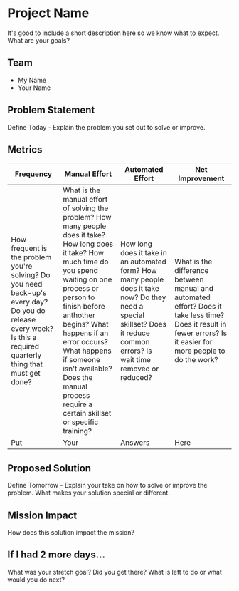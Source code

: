 # Project Name
It's good to include a short description here so we know what to expect. What are your goals? 

## Team
- My Name
- Your Name

## Problem Statement
Define Today - Explain the problem you set out to solve or improve.

## Metrics

| Frequency | Manual Effort | Automated Effort | Net Improvement |
| --------- | ------------- | ---------------- | --------------- |
| How frequent is the problem you're solving? Do you need back-up's every day? Do you do release every week? Is this a required quarterly thing that must get done? | What is the manual effort of solving the problem? How many people does it take? How long does it take? How much time do you spend waiting on one process or person to finish before anthother begins? What happens if an error occurs? What happens if someone isn't available? Does the manual process require a certain skillset or specific training? | How long does it take in an automated form? How many people does it take now? Do they need a special skillset? Does it reduce common errors? Is wait time removed or reduced? | What is the difference between manual and automated effort? Does it take less time? Does it result in fewer errors? Is it easier for more people to do the work? |
|  Put      |   Your      |   Answers        |    Here       |

## Proposed Solution
Define Tomorrow - Explain your take on how to solve or improve the problem. What makes your solution special or different.

## Mission Impact
How does this solution impact the mission?

## If I had 2 more days...
What was your stretch goal? Did you get there? What is left to do or what would you do next?
